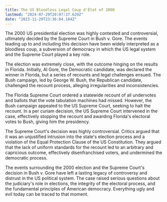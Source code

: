 ```yaml
---
title: The US Bloodless Legal Coup d'État of 2000
lastmod: "2024-07-29T20:07:37.629Z"
date: "2023-11-29T23:36:04.184Z"
---
```


The 2000 US presidential election was highly contested and controversial, ultimately decided by the Supreme Court in Bush v. Gore. The events leading up to and including this decision have been widely interpreted as a bloodless coup, a subversion of democracy in which the US legal system and the Supreme Court played a key role.

The election was extremely close, with the outcome hinging on the results in Florida. Initially, Al Gore, the Democratic candidate, was declared the winner in Florida, but a series of recounts and legal challenges ensued. The Bush campaign, led by George W. Bush, the Republican candidate, challenged the recount process, alleging irregularities and inconsistencies.

The Florida Supreme Court ordered a statewide recount of all undervotes and ballots that the vote tabulation machines had missed. However, the Bush campaign appealed to the US Supreme Court, seeking to halt the recount. In a per curiam decision, the US Supreme Court intervened in the case, effectively stopping the recount and awarding Florida's electoral votes to Bush, giving him the presidency.

The Supreme Court's decision was highly controversial. Critics argued that it was an unjustified intrusion into the state's election process and a violation of the Equal Protection Clause of the US Constitution. They argued that the lack of uniform standards for the recount led to an arbitrary and capricious outcome, effectively disenfranchised voters, and undermined the democratic process.

The events surrounding the 2000 election and the Supreme Court's decision in Bush v. Gore have left a lasting legacy of controversy and distrust in the US political system. The case raised serious questions about the judiciary's role in elections, the integrity of the electoral process, and the fundamental principles of American democracy. Everything ugly and evil today can be traced to that moment.
